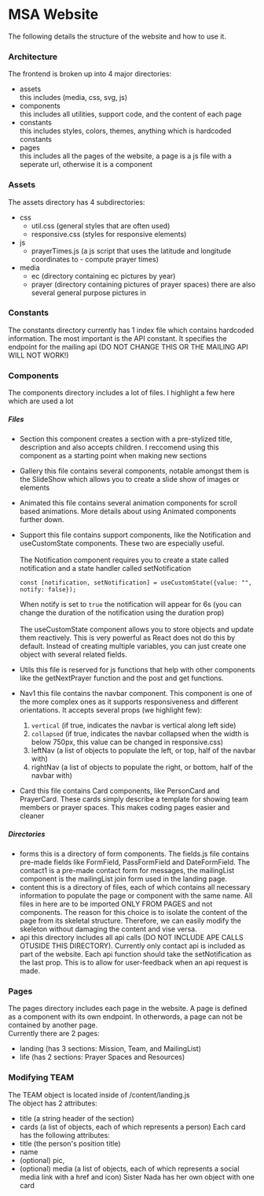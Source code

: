 # MSA Website
The following details the structure of the website and how to use it. 

### Architecture 
The frontend is broken up into 4 major directories: <br>
- assets <br>
    this includes (media, css, svg, js) 
- components <br>
    this includes all utilities, support code, and the content of each page
- constants <br>
    this includes styles, colors, themes, anything which is hardcoded constants
- pages <br>
    this includes all the pages of the website, a page is a js file with a seperate url, otherwise it is a component

### Assets
The assets directory has 4 subdirectories:
- css 
    - util.css (general styles that are often used)
    - responsive.css (styles for responsive elements)
- js
    - prayerTimes.js (a js script that uses the latitude and longitude coordinates to - compute prayer times)
- media
    - ec (directory containing ec pictures by year)
    - prayer (directory containing pictures of prayer spaces)
    there are also several general purpose pictures in
    
### Constants
The constants directory currently has 1 index file which contains hardcoded information. The most important is the API constant. It specifies the endpoint for the mailing api (DO NOT CHANGE THIS OR THE MAILING API WILL NOT WORK!)

### Components
The components directory includes a lot of files. I highlight a few here which are used a lot
##### Files #####
- Section
    this component creates a section with a pre-stylized title, description and also accepts children. I reccomend using this component as a starting point when making new sections

- Gallery
    this file contains several components, notable amongst them is the SlideShow which allows you to create a slide show of images or elements

- Animated 
    this file contains several animation components for scroll based animations. More details about using Animated components further down.

- Support 
    this file contains support components, like the Notification and useCustomState components. These two are especially useful.  <br>
    <br>
    The Notification component requires you to create a state called notification and a state handler called setNotification 
    ````
    const [notification, setNotification] = useCustomState({value: "", notify: false});
    ```` 
    When notify is set to `true` the notification will appear for 6s (you can change the duration of the notification using the duration prop) <br>
    <br>
    The useCustomState component allows you to store objects and update them reactively. This is very powerful as React does not do this by default. Instead of creating multiple variables, you can just create one object with several related fields.

- Utils
    this file is reserved for js functions that help with other components like the getNextPrayer function and the post and get functions. 
- Nav1
    this file contains the navbar component. This component is one of the more complex ones as it supports responsiveness and different orientations. It accepts several props (we highlight few): 
    1. `vertical` (if true, indicates the navbar is vertical along left side)
    2. `collapsed` (if true, indicates the navbar collapsed when the width is below 750px, this value can be changed in responsive.css)
    3. leftNav (a list of objects to populate the left, or top, half of the navbar with)
    4. rightNav (a list of objects to populate the right, or bottom, half of the navbar with)
- Card
    this file contains Card components, like PersonCard and PrayerCard. These cards simply describe a template for showing team members or prayer spaces. This makes coding pages easier and cleaner

##### Directories ##### 
- forms
    this is a directory of form components. The fields.js file contains pre-made fields like FormField, PassFormField and DateFormField. The contact1 is a pre-made contact form for messages, the mailingList component is the mailingList join form used in the landing page. 
- content 
    this is a directory of files, each of which contains all necessary information to populate the page or component with the same name. All files in here are to be imported ONLY FROM PAGES and not components. The reason for this choice is to isolate the content of the page from its skeletal structure. Therefore, we can easily modify the skeleton without damaging the content and vise versa. 
- api
    this directory includes all api calls (DO NOT INCLUDE APE CALLS OTUSIDE THIS DIRECTORY). Currently only contact api is included as part of the website. Each api function should take the setNotification as the last prop. This is to allow for user-feedback when an api request is made. 

### Pages
The pages directory includes each page in the website. A page is defined as a component with its own endpoint. In otherwords, a page can not be contained by another page. <br>
Currently there are 2 pages: 
- landing (has 3 sections: Mission, Team, and MailingList) 
- life (has 2 sections: Prayer Spaces and Resources)

### Modifying TEAM  
The TEAM object is located inside of /content/landing.js <br>
The object has 2 attributes: 
- title (a string header of the section)
- cards (a list of objects, each of which represents a person)
Each card has the following attributes:
- title (the person's position title)
- name 
- (optional) pic,
- (optional) media (a list of objects, each of which represents a social media link with a href and icon)
Sister Nada has her own object with one card